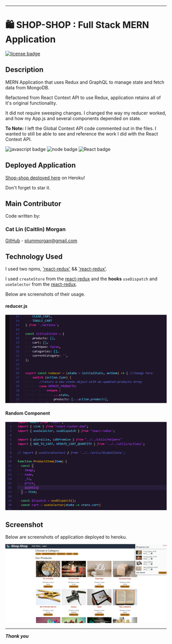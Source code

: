 ___

# :shopping: SHOP-SHOP : Full Stack MERN Application

[![license badge](https://img.shields.io/static/v1?label=license&message=MIT&color=important)](https://opensource.org/licenses/MIT)
<!-- this has clickability and will go to the legalese -->

## Description

MERN Application that uses Redux and GraphQL to manage state and fetch data from MongoDB.

Refactored from React Context API to use Redux, application retains all of it's original functionality.

It did not require sweeping changes. I changed the way my reducer worked, and how my App.js and several components depended on state.

**To Note:** I left the Global Context API code commented out in the files. I wanted to still be able to see and reference the work I did with the React Context API.

![javascript badge](https://img.shields.io/badge/We%20Stan-Javascript-brightgreen)
![node badge](https://img.shields.io/badge/Node-Over%20Here-blueviolet)
![React badge](https://img.shields.io/badge/she%20doth-REACT-critical)


## Deployed Application
[Shop-shop deployed here](https://shopy-shopy.herokuapp.com/) on Heroku!

Don't forget to star it.

## Main Contributor

Code written by:

### Cat Lin (Caitlin) Morgan 

[GitHub](https://github.com/cat-lin-morgan/) - plummorgan@gmail.com

## Technology Used

I used two npms, ['react-redux'](https://www.npmjs.com/package/react-redux) && ['react-redux'](https://www.npmjs.com/package/react-redux).

I used ```createStore``` from the [react-redux](https://www.npmjs.com/package/react-redux) and the **hooks** ```useDispatch``` and ```useSelector``` from the [react-redux](https://www.npmjs.com/package/react-redux).

Below are screenshots of their usage.

#### reducer.js
<img src='./reducer.png' alt='Screenshot of the reducer file.' /> 

#### Random Component 
<img src='./to_state_or_not_to_state.png' alt='Screenshot of a component using Redux' /> 

## Screenshot 

Below are screenshots of application deployed to heroku.

<img src='./shop-shop.png' alt='Screenshot of SHOP-SHOP' /> 

___

___Thank you___
